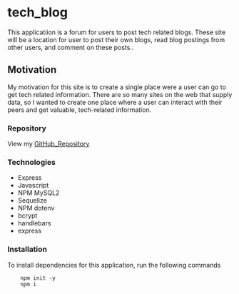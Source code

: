 # tech_blog
This applicatiion is a forum for users to post tech related blogs.  These site will be a location for user to post their own blogs, read blog postings from other users, and comment on these posts..   

## Motivation
My motivation for this site is to create a single place were a user can go to get tech related information.  There are so many sites on the web that supply data, so I wanted to create one place where a user can interact with their peers and get valuable, tech-related information.  

### Repository

View my [GitHub_Repository](https://github.com/joshwalters34/tech_blog)

### Technologies 
- Express 
- Javascript
- NPM MySQL2
- Sequelize
- NPM dotenv
- bcrypt
- handlebars
- express

### Installation
To install dependencies for this application, run the following commands

        npm init -y
        npm i